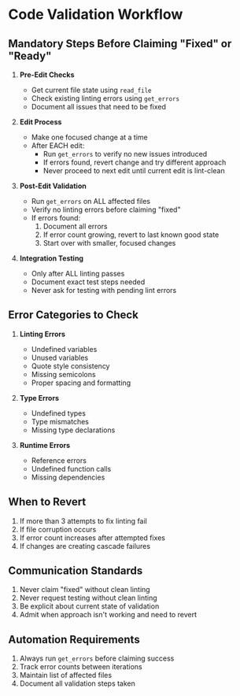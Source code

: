# Code Validation Workflow

## Mandatory Steps Before Claiming "Fixed" or "Ready"

1. **Pre-Edit Checks**
   - Get current file state using `read_file`
   - Check existing linting errors using `get_errors`
   - Document all issues that need to be fixed

2. **Edit Process**
   - Make one focused change at a time
   - After EACH edit:
     - Run `get_errors` to verify no new issues introduced
     - If errors found, revert change and try different approach
     - Never proceed to next edit until current edit is lint-clean

3. **Post-Edit Validation**
   - Run `get_errors` on ALL affected files
   - Verify no linting errors before claiming "fixed"
   - If errors found:
     1. Document all errors
     2. If error count growing, revert to last known good state
     3. Start over with smaller, focused changes

4. **Integration Testing**
   - Only after ALL linting passes
   - Document exact test steps needed
   - Never ask for testing with pending lint errors

## Error Categories to Check

1. **Linting Errors**
   - Undefined variables
   - Unused variables
   - Quote style consistency
   - Missing semicolons
   - Proper spacing and formatting

2. **Type Errors**
   - Undefined types
   - Type mismatches
   - Missing type declarations

3. **Runtime Errors**
   - Reference errors
   - Undefined function calls
   - Missing dependencies

## When to Revert

1. If more than 3 attempts to fix linting fail
2. If file corruption occurs
3. If error count increases after attempted fixes
4. If changes are creating cascade failures

## Communication Standards

1. Never claim "fixed" without clean linting
2. Never request testing without clean linting
3. Be explicit about current state of validation
4. Admit when approach isn't working and need to revert

## Automation Requirements

1. Always run `get_errors` before claiming success
2. Track error counts between iterations
3. Maintain list of affected files
4. Document all validation steps taken
